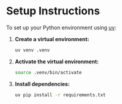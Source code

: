# Setup Instructions

To set up your Python environment using [uv](https://github.com/astral-sh/uv):

1. **Create a virtual environment:**
	```sh
	uv venv .venv
	```

2. **Activate the virtual environment:**
    ```sh
    source .venv/bin/activate
    ```

3. **Install dependencies:**
	```sh
	uv pip install -r requirements.txt
	```